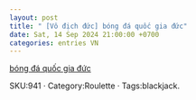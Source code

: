 ```yaml
---
layout: post
title: " [Vô địch đức] bóng đá quốc gia đức"
date: Sat, 14 Sep 2024 21:00:00 +0700
categories: entries VN
---
```

[bóng đá quốc gia đức](https://nhidong.org.vn/vt93ry612ldy34te56ksm14dpa987ymx992.phtml)

SKU:941 · Category:Roulette · Tags:blackjack.

